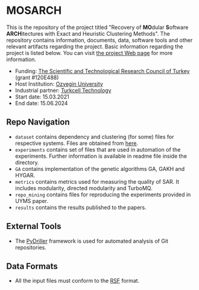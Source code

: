 # MOSARCH

This is the repository of the project titled "Recovery of **MO**dular **S**oftware **ARCH**itectures with Exact and Heuristic Clustering Methods". The repository contains information, documents, data, software tools and other relevant artifacts regarding the project. Basic information regarding the project is listed below. You can visit [the project Web page](https://hasansozer.github.io/MOSARCH/) for more information.
- Funding: [The Scientific and Technological Research Council of Turkey](https://tubitak.gov.tr/en) (grant #120E488)
- Host Institution: [Ozyegin University](https://www.ozyegin.edu.tr/)
- Industrial partner: [Turkcell Technology](http://www.turkcellteknoloji.com.tr/language/en/)
- Start date: 15.03.2021
- End date: 15.06.2024

## Repo Navigation
 - `dataset` contains dependency and clustering (for some) files for respective systems. Files are obtained from [here](https://softarch.usc.edu/~lemduc/Recovered_files/ICSA_2018/).
 - `experiments` contains set of files that are used in automation of the experiments. Further information is available in readme file inside the directory.
 - `GA` contains implementation of the genetic algorithms GA, GAKH and HYGAR.
 - `metrics` contains metrics used for measuring the quality of SAR. It includes modularity, directed modularity and TurboMQ.
 - `repo_mining` contains files for reproducing the experiments provided in UYMS paper.
 - `results` contains the results published to the papers.


## External Tools
 - The [PyDriller](https://github.com/ishepard/pydriller) framework is used for automated analysis of Git repositories.

## Data Formats
 - All the input files must conform to the [RSF](http://www.rigi.cs.uvic.ca/downloads/rigi/doc/node52.html) format.
